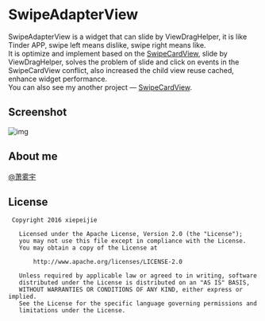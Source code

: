 # SwipeAdapterView

SwipeAdapterView is a widget that can slide by ViewDragHelper, it is like Tinder APP, swipe left means dislike, swipe right means like.  
It is optimize and implement based on the [SwipeCardView](https://github.com/xiepeijie/SwipeCardView), slide by ViewDragHelper, solves the problem of slide and click on events in the SwipeCardView conflict, also increased the child view reuse cached, enhance widget performance.  
You can also see my another project — [SwipeCardView](https://github.com/xiepeijie/SwipeCardView).

## Screenshot

![img](https://github.com/xiepeijie/SwipeAdapterView/blob/master/animImage.gif)

## About me

[@萧雾宇](http://weibo.com/payge)

## License
```
 Copyright 2016 xiepeijie

   Licensed under the Apache License, Version 2.0 (the "License");
   you may not use this file except in compliance with the License.
   You may obtain a copy of the License at

       http://www.apache.org/licenses/LICENSE-2.0

   Unless required by applicable law or agreed to in writing, software
   distributed under the License is distributed on an "AS IS" BASIS,
   WITHOUT WARRANTIES OR CONDITIONS OF ANY KIND, either express or implied.
   See the License for the specific language governing permissions and
   limitations under the License.
```
